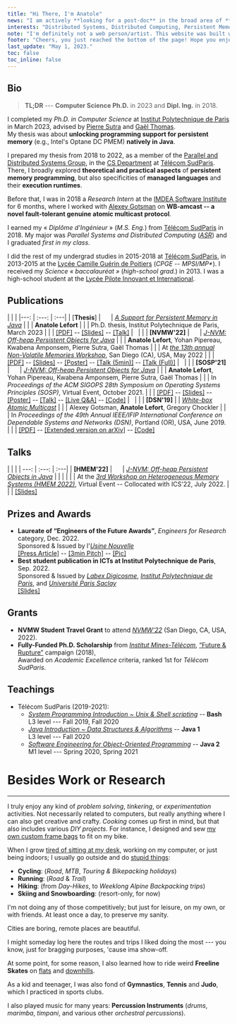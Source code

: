 ```yaml
---
title: "Hi There, I'm Anatole"
news: "I am actively **looking for a post-doc** in the broad area of **(distributed) systems**. Should you have matching interests, please, **drop me an e-mail**."
interests: "Distributed Systems, Distributed Computing, Persistent Memory, Concurrency, Language Runtimes, Cloud Infrastructures."
note: "I'm definitely not a web person/artist. This website was built with minimal efforts, using [Hugo](https://gohugo.io/)  and the [motherfuckingwebsite](https://github.com/gingerbreadz/hugo-theme-motherfuckingwebsite) theme."
footer: "Cheers, you just reached the bottom of the page! Hope you enjoyed your read!"
last_update: "May 1, 2023."
toc: false
toc_inline: false
---
```


## Bio

> **TL;DR** --- **Computer Science Ph.D.** in 2023 and **Dipl. Ing.** in 2018.

I completed my *Ph.D. in Computer Science* at [Institut Polytechnique de Paris](https://www.ip-paris.fr/en) in March 2023,
advised by [Pierre Sutra](https://sites.google.com/site/0track/) and [Gaël Thomas](https://www-public.imtbs-tsp.eu/~thomas_g/).  
My thesis was about **unlocking programming support for persistent memory** (e.g., Intel's Optane DC PMEM) **natively in Java**.

I prepared my thesis from 2018 to 2022, as a member of the [Parallel and Distributed Systems Group](https://www.inf.telecom-sudparis.eu/pds/),
in the [CS Department](https://www.inf.telecom-sudparis.eu/) at [Télécom SudParis](https://www.telecom-sudparis.eu/en).  
There, I broadly explored **theoretical and practical aspects** of **persistent memory programming**, but also specificities of **managed languages** and their **execution runtimes**.

<!--
I ended up designing and implementing novel persistent objects for Java, that efficiently access PMEM as off-heap memory, through Java's direct-access interface -- `sun.misc.Unsafe`.
Atop that, I built off-the-shelf container and collection types (akin to those in `java.util`)
-->

Before that, I was in 2018 a *Research Intern* at the [IMDEA Software Institute](https://software.imdea.org/) for 6 months,
where I worked with [Alexey Gotsman](https://software.imdea.org/~gotsman/) on **WB-amcast -- a novel fault-tolerant genuine atomic multicast protocol**.

I earned my « *Diplôme d'Ingénieur* » (*M.S. Eng.*) from [Télécom SudParis](https://www.telecom-sudparis.eu/en) in 2018.
My major was *Parallel Systems and Distributed Computing* ([*ASR*](http://asr.telecom-sudparis.eu/)) and I graduated *first in my class*.

I did the rest of my undergrad studies in 2015-2018 at [Télécom SudParis](https://www.telecom-sudparis.eu/en),
in 2013-2015 at the [Lycée Camille Guérin de Poitiers](https://lyc-camilleguerin.fr/) (*CPGE* -- *MPSI/MP\**).
I received my *Science « baccalauréat »* (*high-school grad.*) in 2013. I was a high-school student at the [Lycée Pilote Innovant et International](https://lp2i-poitiers.fr/).

## Publications

| | |
|---: | :---: | :---|
| [**Thesis**] | &nbsp;&nbsp;&nbsp;&nbsp; | [*A Support for Persistent Memory in Java*](https://www.theses.fr/s209722)
| | | **Anatole Lefort**
| | | Ph.D. thesis, Institut Polytechnique de Paris, March 2023
| | | [[PDF]](/papers/thesis-anatole.pdf) -- [[Slides]](/papers/thesis-anatole-slides.pdf) -- [[Talk]](https://bbb-node.imtbs-tsp.eu/playback/presentation/2.3/74fc0fc86f9a8c34a6db85966d573b27be7cc424-1679644962657)
| &nbsp; | |
| **[NVMW'22]** | &nbsp;&nbsp;&nbsp;&nbsp; | [*J-NVM: Off-heap Persistent Objects for Java*](http://nvmw.ucsd.edu/program-2022/#paper-22)
| | | **Anatole Lefort**, Yohan Pipereau, Kwabena Amponsem, Pierre Sutra, Gaël Thomas
| | | At [*the 13th annual Non-Volatile Memories Workshop*](http://nvmw.ucsd.edu/home-2022), San Diego (CA), USA, May 2022
| | | [[PDF]](/papers/nvmw22-jnvm.pdf) -- [[Slides]](/papers/nvmw22-jnvm-slides.pdf) -- [[Poster]](/papers/nvmw22-jnvm-poster.pdf) -- [[Talk (5min)]](https://youtu.be/ha6W0iWf0dg) -- [[Talk (Full)]](https://youtu.be/SChlHo7ShiI)
| &nbsp; | |
| **[SOSP'21]** | &nbsp;&nbsp;&nbsp;&nbsp; | [*J-NVM: Off-heap Persistent Objects for Java*](https://dl.acm.org/doi/abs/10.1145/3477132.3483579)
| | | **Anatole Lefort**, Yohan Pipereau, Kwabena Amponsem, Pierre Sutra, Gaël Thomas
| | | In *Proceedings of the ACM SIGOPS 28th Symposium on Operating Systems Principles (SOSP)*, Virtual Event, October 2021.
| | | [[PDF]](/papers/sosp21-jnvm.pdf) -- [[Slides]](/papers/sosp21-jnvm-slides.pdf) -- [[Poster]](/papers/sosp21-jnvm-poster.pdf) -- [[Talk]](https://youtu.be/6RcV9PSsub8) -- [[Live Q&A]](https://youtu.be/6OZ_WC-xD4k) -- [[Code]](https://github.com/jnvm-project/jnvm)
| &nbsp; | |
| **[DSN'19]** | | [*White-box Atomic Multicast*](https://ieeexplore.ieee.org/document/8809528)
| | | Alexey Gotsman, **Anatole Lefort**, Gregory Chockler
| | | In *Proceedings of the 49th Annual IEEE/IFIP International Conference on Dependable Systems and Networks (DSN)*, Portland (OR), USA, June 2019.
| | | [[PDF]](/papers/dsn19_wb-amcast.pdf) -- [[Extended version on arXiv]](https://arxiv.org/abs/1904.07171) -- [[Code]](https://github.com/imdea-software/atomic-multicast)

<!--
## International Conferences

| | |
|:--- | :---: | :---|
| **[SOSP'21]** | &nbsp;&nbsp;&nbsp;&nbsp; | [*J-NVM: Off-heap Persistent Objects for Java*](https://dl.acm.org/doi/abs/10.1145/3477132.3483579)
| | | **Anatole Lefort**, Yohan Pipereau, Pierre Sutra, Gaël Thomas
| | | In *Proceedings of the ACM SIGOPS 28th Symposium on Operating Systems Principles (SOSP)*, Virtual Event, October 2021.
| | | [[PDF]]() -- [[Slides]]() -- [[Video]]() -- [[Code]]()
| &nbsp; | |
| **[DSN'19]** | | [*White-box Atomic Multicast*](https://ieeexplore.ieee.org/document/8809528)
| | | Alexey Gotsman, **Anatole Lefort**, Gregory Chockler
| | | In *Proceedings of the 49th Annual IEEE/IFIP International Conference on Dependable Systems and Networks (DSN)*, Portland, OR, June 2019.
| | | [[PDF]]() -- [[Slides]]() -- [[Code]]()

## Workshops

| | |
|:--- | :---: | :---|
| **[NVMW'22]** | &nbsp;&nbsp;&nbsp;&nbsp; | [*J-NVM: Off-heap Persistent Objects for Java*](http://nvmw.ucsd.edu/program-2022/#paper-22)
| | | **Anatole Lefort**, Yohan Pipereau, Pierre Sutra, Gaël Thomas
| | | In *the 13th annual Non-Volatile Memories Workshop*, San Diego, CA, May 2022
| | | [[PDF]]() -- [[Slides]]() -- [[Poster]]() [[Talk (Short)]]() -- [[Talk (Full)]]()

## Misc.

| | |
|:--- | :---: | :---|
| **Thesis** | &nbsp;&nbsp;&nbsp;&nbsp; | [*A Support for Persistent Memory in Java*](https://www.theses.fr/s209722)
| | | **Anatole Lefort**
| | | Ph.D. thesis, Institut Polytechnique de Paris, March 2023
| | | [[PDF]]() -- [[Slides]]() -- [[Talk (Short)]]() -- [[Talk (Long)]]()
-->

## Talks
| | |
| ---: | :---: | :---|
| **[HMEM'22]** | &nbsp;&nbsp;&nbsp;&nbsp; | [*J-NVM: Off-heap Persistent Objects in Java*](https://www.bsc.es/news/events/3rd-workshop-heterogeneous-memory-systems-hmem-2022/agenda)
| | |
| | | At the [*3rd Workshop on Heterogeneous Memory Systems (HMEM 2022)*](https://www.bsc.es/news/events/3rd-workshop-heterogeneous-memory-systems-hmem-2022), Virtual Event -- Collocated with ICS'22, July 2022.
| | | [[Slides]](/papers/hmem22-jnvm-slides.pdf)

## Prizes and Awards

- **Laureate of “Engineers of the Future Awards”**, *Engineers for Research* category, Dec. 2022.  
Sponsored & Issued by l'[*Usine Nouvelle*](https://www.usinenouvelle.com/)  
[[Press Article]](https://www.usinenouvelle.com/article/ingenieur-recherche-2022-anatole-lefort-exploite-les-atouts-de-la-memoire-persistante.N2067502) -- [[3min Pitch]](https://content.jwplatform.com/previews/VtPS3YnL) -- [[Pic]](/pictures/tif22-jnvm-photo.jpg)
- **Best student publication in ICTs at Institut Polytechnique de Paris**, Sep. 2022.  
Sponsored & Issued by [*Labex Digicosme*](https://digicosme.cnrs.fr/en/),
[*Institut Polytechnique de Paris*](https://www.ip-paris.fr/en),
and [*Université Paris Saclay*](https://www.universite-paris-saclay.fr/en)  
[[Slides]](/papers/sticsaclay23-jnvm-slides.pdf)

## Grants

- **NVMW Student Travel Grant** to attend [*NVMW'22*](http://nvmw.ucsd.edu/home-2022/) (San Diego, CA, USA, 2022).
- **Fully-Funded Ph.D. Scholarship** from [*Institut Mines-Télécom*](https://www.imt.fr/en/), [“Future & Rupture”](https://www.fondation-mines-telecom.org/en-actions/innover/futur-ruptures/) campaign (2018),  
Awarded on *Academic Excellence* criteria, ranked 1st for *Télécom SudParis*.

## Teachings
- Télécom SudParis (2019-2021):
  - [*System Programming Introduction ~ Unix & Shell scripting*](http://www-inf.telecom-sudparis.eu/COURS/CSC3102/Supports/) -- **Bash**  
L3 level --- Fall 2019, Fall 2020  
  - [*Java Introduction ~ Data Structures & Algorithms*](https://www-inf.telecom-sudparis.eu/COURS/CSC3101/Supports/fise/) -- **Java 1**  
L3 level --- Fall 2020
  - [*Software Engineering for Object-Oriented Programming*](https://www-inf.telecom-sudparis.eu/COURS/CSC4102/) -- **Java 2**  
M1 level --- Spring 2020, Spring 2021

# Besides Work or Research
----------------------------

I truly enjoy any kind of *problem solving*, *tinkering*, or *experimentation* activities.
Not necessarily related to computers, but really anything where I can also get creative and crafty.
*Cooking* comes up first in mind, but that also includes various *DIY projects*.
For instance, I designed and sew [my own custom frame bags](/pictures/bike-frame-bag-2020.jpg) to fit on my bike.

When I grow [tired of sitting at my desk](/pictures/batman.jpg), working on my computer, or just being indoors; I usually go outside and do [stupid things](https://www.strava.com/activities/7206716430):
- **Cycling**: (*Road*, *MTB*, *Touring & Bikepacking holidays*)
- **Running**: (*Road* & *Trail*)
- **Hiking**: (from *Day-Hikes*, to *Weeklong Alpine Backpacking trips*)
- **Skiing and Snowboarding**: (resort-only, for now)

I'm not doing any of those competitively; but just for leisure, on my own, or with friends.
At least once a day, to preserve my sanity.

Cities are boring, remote places are beautiful.

I might someday log here the routes and trips I liked doing the most --- you know, just for bragging purposes, 'cause ima show-off.

At some point, for some reason, I also learned how to ride weird **Freeline Skates** on [flats](https://youtu.be/jhnFwMh8EOQ) and [downhills](https://youtu.be/R5XPHowLpd0).

As a kid and teenager, I was also fond of **Gymnastics**, **Tennis** and **Judo**, which I practiced in sports clubs.  

I also played music for many years: **Percussion Instruments** (*drums*, *marimba*, *timpani*, and various other *orchestral percussions*).
